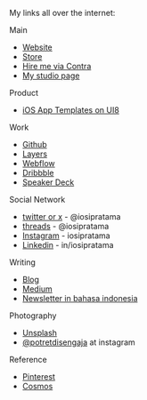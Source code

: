 My links all over the internet: 

Main
- [Website](https://iosipratama.com/)
- [Store](https://store.iosipratama.com)
- [Hire me via Contra](https://contra.com/iosipratama)
- [My studio page](https://studio.iosipratama.com/)

Product 
- [iOS App Templates on UI8](http://ui8.net/iosipratama)

Work
- [Github](https://github.com/iosipratama) 
- [Layers](https://layers.to/iosipratama)
- [Webflow](https://webflow.com/@iosipratama)
- [Dribbble](https://dribbble.com/iosipratama)
- [Speaker Deck](https://speakerdeck.com/iosipratama)

Social Network
- [twitter or x](https://twitter.com/iosipratama) - @iosipratama
- [threads](https://www.threads.com/@iosipratama) - @iosipratama
- [Instagram](https://www.instagram.com/iosipratama/) - iosipratama
- [Linkedin](https://www.linkedin.com/in/iosipratama/) - in/iosipratama

Writing 
- [Blog](https://iosipratama.com/blog)
- [Medium](https://medium.com/@iosipratama)
- [Newsletter in bahasa indonesia](https://iosipratama.substack.com/) 

Photography
- [Unsplash](https://unsplash.com/@iosipratama)
- [@potretdisengaja](https://www.instagram.com/potretdisengaja) at instagram

Reference
- [Pinterest](https://id.pinterest.com/iosipratama/)
- [Cosmos](https://www.cosmos.so/iosipratama)

